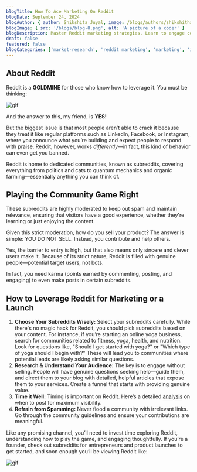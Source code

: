 ```yaml
---
blogTitle: How To Ace Marketing On Reddit
blogDate: September 24, 2024
blogAuthor: { author: Shikshita Juyal, image: /blogs/authors/shikshitha.png }
blogImage: { src: '/blogs/blog-8.png', alt: 'A picture of a coder' }
blogDescription: Master Reddit marketing strategies. Learn to engage communities, create valuable content, and boost brand visibility on this powerful platform
draft: false
featured: false
blogCategories: ['market-research', 'reddit marketing', 'marketing', 'idea validation']
---
```


## About Reddit

Reddit is a **GOLDMINE** for those who know how to leverage it. You must be thinking:

![gif](https://media.giphy.com/media/CggoHW4h87Ktq/giphy.gif?cid=790b7611fgaor7be6cb123eyk8wbnofim0vjzjwbyqzpbkai&ep=v1_gifs_search&rid=giphy.gif&ct=g)

And the answer to this, my friend, is **YES!**

But the biggest issue is that most people aren’t able to crack it because they treat it like regular platforms such as LinkedIn, Facebook, or Instagram, where you announce what you’re building and expect people to respond with praise. Reddit, however, works _differently_—in fact, this kind of behavior can even get you banned.

Reddit is home to dedicated communities, known as subreddits, covering everything from politics and cats to quantum mechanics and organic farming—essentially anything you can think of.

## Playing the Community Game Right

These subreddits are highly moderated to keep out spam and maintain relevance, ensuring that visitors have a good experience, whether they're learning or just enjoying the content.

Given this strict moderation, how do you sell your product? The answer is simple: YOU DO NOT SELL. Instead, you contribute and help others.

Yes, the barrier to entry is high, but that also means only sincere and clever users make it. Because of its strict nature, Reddit is filled with genuine people—potential target users, not bots.

In fact, you need karma (points earned by commenting, posting, and engaging) to even make posts in certain subreddits.

## How to Leverage Reddit for Marketing or a Launch

1. **Choose Your Subreddits Wisely:** Select your subreddits carefully. While there's no magic hack for Reddit, you should pick subreddits based on your content. For instance, if you’re starting an online yoga business, search for communities related to fitness, yoga, health, and nutrition. Look for questions like, "Should I get started with yoga?" or "Which type of yoga should I begin with?" These will lead you to communities where potential leads are likely asking similar questions.
2. **Research & Understand Your Audience:** The key is to engage without selling. People will have genuine questions seeking help—guide them, and direct them to your blog with detailed, helpful articles that expose them to your services. Create a funnel that starts with providing genuine value.
3. **Time it Well:** Timing is important on Reddit. Here’s a detailed [analysis](https://medium.com/@dleybzon/the-best-time-to-post-on-reddit-190762d4fc71) on when to post for maximum visibility.
4. **Refrain from Spamming:** Never flood a community with irrelevant links. Go through the community guidelines and ensure your contributions are meaningful.

Like any promising channel, you’ll need to invest time exploring Reddit, understanding how to play the game, and engaging thoughtfully. If you’re a founder, check out subreddits for entrepreneurs and product launches to get started, and soon enough you’ll be viewing Reddit like:

![gif](https://media.giphy.com/media/xT8qB4foF1nxHZwpLa/giphy.gif?cid=790b7611fgaor7be6cb123eyk8wbnofim0vjzjwbyqzpbkai&ep=v1_gifs_search&rid=giphy.gif&ct=g)
